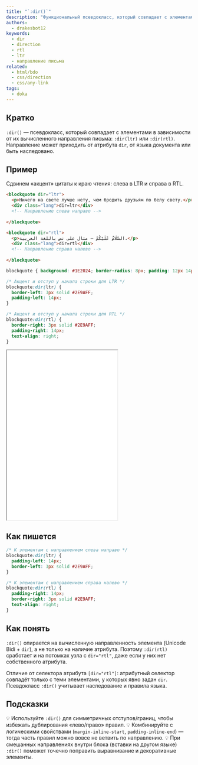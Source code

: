```yaml
---
title: "`:dir()`"
description: "Функциональный псевдокласс, который совпадает с элементами по их направлению письма: слева направо (`ltr`) или справа налево (`rtl`)."
authors:
  - drakesbot12
keywords:
  - dir
  - direction
  - rtl
  - ltr
  - направление письма
related:
  - html/bdo
  - css/direction
  - css/any-link
tags:
  - doka
---
```


## Кратко

`:dir()` — псевдокласс, который совпадает с элементами в зависимости от их вычисленного направления письма: `:dir(ltr)` или `:dir(rtl)`. Направление может приходить от атрибута `dir`, от языка документа или быть наследовано.

## Пример

Сдвинем «акцент» цитаты к краю чтения: слева в LTR и справа в RTL.


```html
<blockquote dir="ltr">
  <p>Ничего на свете лучше нету, чем бродить друзьям по белу свету.</p>
  <div class="lang">dir=ltr</div>
  <!-- Направление слева направо -->
  
</blockquote>

<blockquote dir="rtl">
  <p>السَّلَامُ عَلَيْكُمْ — مثال على نص باللغة العربية.</p>
  <div class="lang">dir=rtl</div>
  <!-- Направление справа налево -->
  
</blockquote>
```

```css
blockquote { background: #1E2024; border-radius: 8px; padding: 12px 14px; }

/* Акцент и отступ у начала строки для LTR */
blockquote:dir(ltr) {
  border-left: 3px solid #2E9AFF;
  padding-left: 14px;
}

/* Акцент и отступ у начала строки для RTL */
blockquote:dir(rtl) {
  border-right: 3px solid #2E9AFF;
  padding-right: 14px;
  text-align: right;
}
```

<iframe title=":dir() — оформление для LTR и RTL" src="demos/basic/" height="460"></iframe>

## Как пишется

```css
/* К элементам с направлением слева направо */
blockquote:dir(ltr) {
  padding-left: 14px;
  border-left: 3px solid #2E9AFF;
}

/* К элементам с направлением справа налево */
blockquote:dir(rtl) {
  padding-right: 14px;
  border-right: 3px solid #2E9AFF;
  text-align: right;
}
```

## Как понять

`:dir()` опирается на вычисленную направленность элемента (Unicode Bidi + `dir`), а не только на наличие атрибута. Поэтому `:dir(rtl)` сработает и на потомках узла с `dir="rtl"`, даже если у них нет собственного атрибута.

Отличие от селектора атрибута `[dir="rtl"]`: атрибутный селектор совпадёт только с теми элементами, у которых явно задан `dir`. Псевдокласс `:dir()` учитывает наследование и правила языка.

## Подсказки

💡 Используйте `:dir()` для симметричных отступов/границ, чтобы избежать дублирования «лево/право» правил.
💡 Комбинируйте с логическими свойствами (`margin-inline-start`, `padding-inline-end`) — тогда часть правил можно вовсе не ветвить по направлению.
💡 При смешанных направлениях внутри блока (вставки на другом языке) `:dir()` поможет точечно поправить выравнивание и декоративные элементы.
